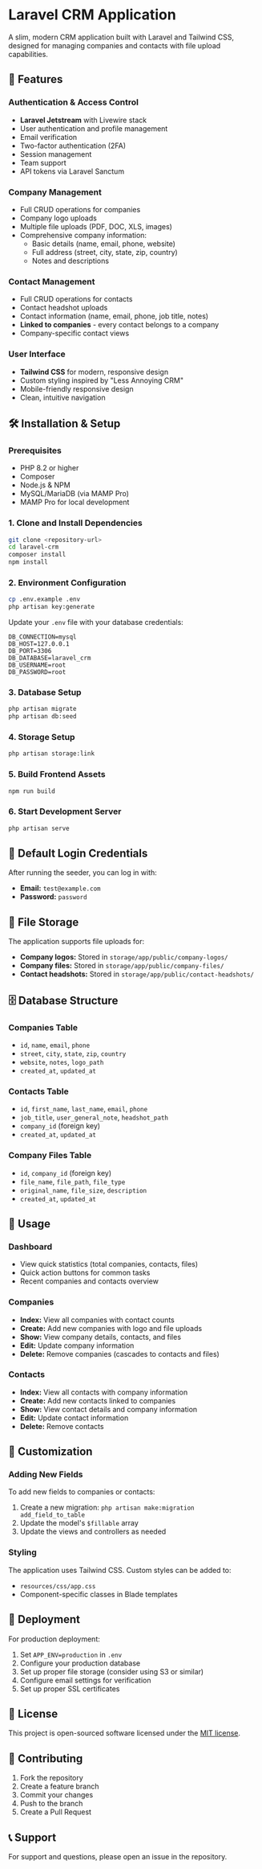 # Laravel CRM Application

A slim, modern CRM application built with Laravel and Tailwind CSS, designed for managing companies and contacts with file upload capabilities.

## 🚀 Features

### Authentication & Access Control

-   **Laravel Jetstream** with Livewire stack
-   User authentication and profile management
-   Email verification
-   Two-factor authentication (2FA)
-   Session management
-   Team support
-   API tokens via Laravel Sanctum

### Company Management

-   Full CRUD operations for companies
-   Company logo uploads
-   Multiple file uploads (PDF, DOC, XLS, images)
-   Comprehensive company information:
    -   Basic details (name, email, phone, website)
    -   Full address (street, city, state, zip, country)
    -   Notes and descriptions

### Contact Management

-   Full CRUD operations for contacts
-   Contact headshot uploads
-   Contact information (name, email, phone, job title, notes)
-   **Linked to companies** - every contact belongs to a company
-   Company-specific contact views

### User Interface

-   **Tailwind CSS** for modern, responsive design
-   Custom styling inspired by "Less Annoying CRM"
-   Mobile-friendly responsive design
-   Clean, intuitive navigation

## 🛠️ Installation & Setup

### Prerequisites

-   PHP 8.2 or higher
-   Composer
-   Node.js & NPM
-   MySQL/MariaDB (via MAMP Pro)
-   MAMP Pro for local development

### 1. Clone and Install Dependencies

```bash
git clone <repository-url>
cd laravel-crm
composer install
npm install
```

### 2. Environment Configuration

```bash
cp .env.example .env
php artisan key:generate
```

Update your `.env` file with your database credentials:

```env
DB_CONNECTION=mysql
DB_HOST=127.0.0.1
DB_PORT=3306
DB_DATABASE=laravel_crm
DB_USERNAME=root
DB_PASSWORD=root
```

### 3. Database Setup

```bash
php artisan migrate
php artisan db:seed
```

### 4. Storage Setup

```bash
php artisan storage:link
```

### 5. Build Frontend Assets

```bash
npm run build
```

### 6. Start Development Server

```bash
php artisan serve
```

## 🔑 Default Login Credentials

After running the seeder, you can log in with:

-   **Email:** `test@example.com`
-   **Password:** `password`

## 📁 File Storage

The application supports file uploads for:

-   **Company logos:** Stored in `storage/app/public/company-logos/`
-   **Company files:** Stored in `storage/app/public/company-files/`
-   **Contact headshots:** Stored in `storage/app/public/contact-headshots/`

## 🗄️ Database Structure

### Companies Table

-   `id`, `name`, `email`, `phone`
-   `street`, `city`, `state`, `zip`, `country`
-   `website`, `notes`, `logo_path`
-   `created_at`, `updated_at`

### Contacts Table

-   `id`, `first_name`, `last_name`, `email`, `phone`
-   `job_title`, `user_general_note`, `headshot_path`
-   `company_id` (foreign key)
-   `created_at`, `updated_at`

### Company Files Table

-   `id`, `company_id` (foreign key)
-   `file_name`, `file_path`, `file_type`
-   `original_name`, `file_size`, `description`
-   `created_at`, `updated_at`

## 🎯 Usage

### Dashboard

-   View quick statistics (total companies, contacts, files)
-   Quick action buttons for common tasks
-   Recent companies and contacts overview

### Companies

-   **Index:** View all companies with contact counts
-   **Create:** Add new companies with logo and file uploads
-   **Show:** View company details, contacts, and files
-   **Edit:** Update company information
-   **Delete:** Remove companies (cascades to contacts and files)

### Contacts

-   **Index:** View all contacts with company information
-   **Create:** Add new contacts linked to companies
-   **Show:** View contact details and company information
-   **Edit:** Update contact information
-   **Delete:** Remove contacts

## 🔧 Customization

### Adding New Fields

To add new fields to companies or contacts:

1. Create a new migration: `php artisan make:migration add_field_to_table`
2. Update the model's `$fillable` array
3. Update the views and controllers as needed

### Styling

The application uses Tailwind CSS. Custom styles can be added to:

-   `resources/css/app.css`
-   Component-specific classes in Blade templates

## 🚀 Deployment

For production deployment:

1. Set `APP_ENV=production` in `.env`
2. Configure your production database
3. Set up proper file storage (consider using S3 or similar)
4. Configure email settings for verification
5. Set up proper SSL certificates

## 📝 License

This project is open-sourced software licensed under the [MIT license](https://opensource.org/licenses/MIT).

## 🤝 Contributing

1. Fork the repository
2. Create a feature branch
3. Commit your changes
4. Push to the branch
5. Create a Pull Request

## 📞 Support

For support and questions, please open an issue in the repository.
